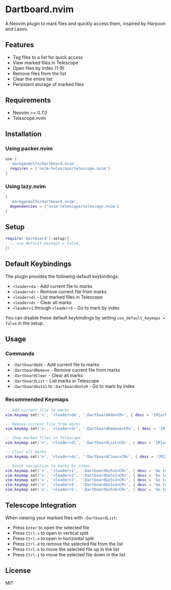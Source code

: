 # Dartboard.nvim

A Neovim plugin to mark files and quickly access them, inspired by Harpoon and Lasso.

## Features

- Tag files to a list for quick access
- View marked files in Telescope
- Open files by index (1-9)
- Remove files from the list
- Clear the entire list
- Persistent storage of marked files

## Requirements

- Neovim >= 0.7.0
- Telescope.nvim

## Installation

### Using packer.nvim
```lua
use {
  'markgandolfo/dartboard.nvim',
  requires = {'nvim-telescope/telescope.nvim'}
}
```

### Using lazy.nvim
```lua
{
  'markgandolfo/dartboard.nvim',
  dependencies = {'nvim-telescope/telescope.nvim'}
}
```

## Setup

```lua
require('dartboard').setup({
  -- use_default_keymaps = false,
})
```

## Default Keybindings

The plugin provides the following default keybindings:

- `<leader>da` - Add current file to marks
- `<leader>dr` - Remove current file from marks
- `<leader>dl` - List marked files in Telescope
- `<leader>dc` - Clear all marks
- `<leader>1` through `<leader>5` - Go to mark by index

You can disable these default keybindings by setting `use_default_keymaps = false` in the setup.

## Usage

### Commands

- `:DartboardAdd` - Add current file to marks
- `:DartboardRemove` - Remove current file from marks
- `:DartboardClear` - Clear all marks
- `:DartboardList` - List marks in Telescope
- `:DartboardGoto1` to `:DartboardGoto9` - Go to mark by index

### Recommended Keymaps

```lua
-- Add current file to marks
vim.keymap.set('n', '<leader>da', ':DartboardAdd<CR>', { desc = '[M]ark [A]dd file' })

-- Remove current file from marks
vim.keymap.set('n', '<leader>dr', ':DartboardRemove<CR>', { desc = '[M]ark [R]emove file' })

-- Show marked files in Telescope
vim.keymap.set('n', '<leader>dl', ':DartboardList<CR>', { desc = '[M]ark [S]how files' })

-- Clear all marks
vim.keymap.set('n', '<leader>dc', ':DartboardClear<CR>', { desc = '[M]ark [C]lear all' })

-- Quick navigation to marks by index
vim.keymap.set('n', '<leader>1', ':DartboardGoto1<CR>', { desc = 'Go to mark 1' })
vim.keymap.set('n', '<leader>2', ':DartboardGoto2<CR>', { desc = 'Go to mark 2' })
vim.keymap.set('n', '<leader>3', ':DartboardGoto3<CR>', { desc = 'Go to mark 3' })
vim.keymap.set('n', '<leader>4', ':DartboardGoto4<CR>', { desc = 'Go to mark 4' })
vim.keymap.set('n', '<leader>5', ':DartboardGoto5<CR>', { desc = 'Go to mark 5' })
```

## Telescope Integration

When viewing your marked files with `:DartboardList`:
- Press `Enter` to open the selected file
- Press `Ctrl-v` to open in vertical split
- Press `Ctrl-x` to open in horizontal split
- Press `Ctrl-d` to remove the selected file from the list
- Press `Ctrl-k` to move the selected file up in the list
- Press `Ctrl-j` to move the selected file down in the list

## License

MIT
